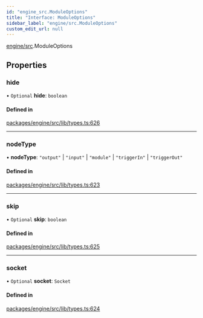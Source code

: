 ```yaml
---
id: "engine_src.ModuleOptions"
title: "Interface: ModuleOptions"
sidebar_label: "engine/src.ModuleOptions"
custom_edit_url: null
---
```


[engine/src](../modules/engine_src.md).ModuleOptions

## Properties

### hide

• `Optional` **hide**: `boolean`

#### Defined in

[packages/engine/src/lib/types.ts:626](https://github.com/Oneirocom/MagickML/blob/f74165ec/packages/engine/src/lib/types.ts#L626)

___

### nodeType

• **nodeType**: ``"output"`` \| ``"input"`` \| ``"module"`` \| ``"triggerIn"`` \| ``"triggerOut"``

#### Defined in

[packages/engine/src/lib/types.ts:623](https://github.com/Oneirocom/MagickML/blob/f74165ec/packages/engine/src/lib/types.ts#L623)

___

### skip

• `Optional` **skip**: `boolean`

#### Defined in

[packages/engine/src/lib/types.ts:625](https://github.com/Oneirocom/MagickML/blob/f74165ec/packages/engine/src/lib/types.ts#L625)

___

### socket

• `Optional` **socket**: `Socket`

#### Defined in

[packages/engine/src/lib/types.ts:624](https://github.com/Oneirocom/MagickML/blob/f74165ec/packages/engine/src/lib/types.ts#L624)
